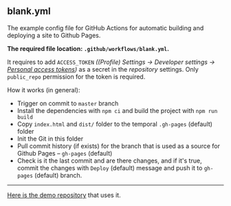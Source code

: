 
## blank.yml

The example config file for GitHub Actions for automatic building and deploying a site to Github Pages.

**The required file location: `.github/workflows/blank.yml`.**

It requires to add `ACCESS_TOKEN` _((Profile) Settings -> Developer settings -> [Personal access tokens](https://github.com/settings/tokens))_ as a secret in the _repository_ settings. Only `public_repo` permission for the token is required.

How it works (in general):
- Trigger on commit to `master` branch
- Install the dependencies with `npm ci` and build the project with `npm run build`
- Copy `index.html` and `dist/` folder to the temporal `.gh-pages` (default) folder
- Init the Git in this folder
- Pull commit history (if exists) for the branch that is used as a source for Github Pages – `gh-pages` (default)
- Check is it the last commit and are there changes, and if it's true, commit the changes with `Deploy` (default) message and push it to `gh-pages` (default) branch.

---

[Here is the demo repository](https://github.com/AlttiRi/formatted-number-vue3) that uses it.
